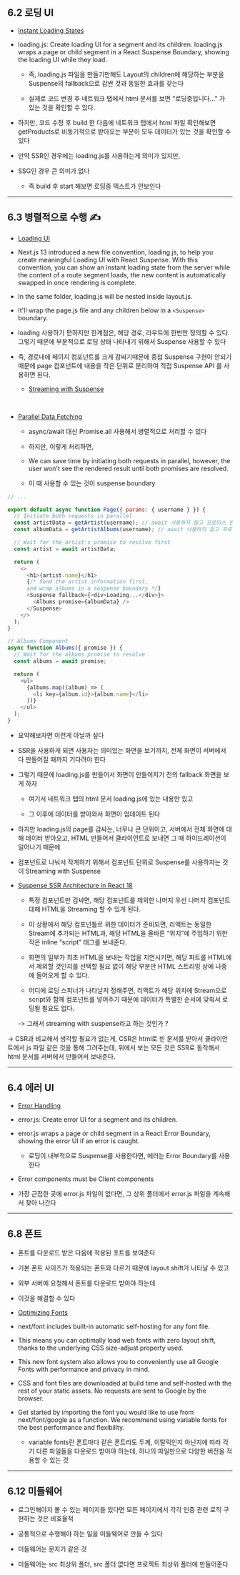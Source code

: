 ## 6.2 로딩 UI

- [Instant Loading States](https://nextjs.org/docs/app/building-your-application/routing/loading-ui-and-streaming#instant-loading-states)

- loading.js: Create loading UI for a segment and its children. loading.js wraps a page or child segment in a React Suspense Boundary, showing the loading UI while they load.

  - 즉, loading.js 파일을 만들기만해도 Layout의 children에 해당하는 부분을 Suspense의 fallback으로 감싼 것과 동일한 효과를 갖는다

  - 실제로 코드 변경 후 네트워크 탭에서 html 문서를 보면 "로딩중입니다..." 가 있는 것을 확인할 수 있다.

- 하지만, 코드 수정 후 build 한 다음에 네트워크 탭에서 html 파일 확인해보면 getProducts로 비동기적으로 받아오는 부분이 모두 데이터가 있는 것을 확인할 수 있다

- 만약 SSR인 경우에는 loading.js를 사용하는게 의미가 있지만,

- SSG인 경우 큰 의미가 없다

  - 즉 build 후 start 해보면 로딩중 텍스트가 안보인다

---

## 6.3 병렬적으로 수행 ✍️

- [Loading UI](https://beta.nextjs.org/docs/routing/loading-ui)

- Next.js 13 introduced a new file convention, loading.js, to help you create meaningful Loading UI with React Suspense. With this convention, you can show an instant loading state from the server while the content of a route segment loads, the new content is automatically swapped in once rendering is complete.

- In the same folder, loading.js will be nested inside layout.js.

- It'll wrap the page.js file and any children below in a `<Suspense>` boundary.

- loading 사용하기 편하지만 한계점은, 해당 경로, 라우트에 한번만 정의할 수 있다. 그렇기 때문에 부분적으로 로딩 상태 나타내기 위해서 Suspense 사용할 수 있다

- 즉, 경로내에 페이지 컴포넌트를 크게 감싸기때문에 중첩 Suspense 구현이 안되기 때문에 page 컴포넌트에 내용을 작은 단위로 분리하여 직접 Suspense API 를 사용하면 된다.

  - [Streaming with Suspense](https://github.com/dkmqflx/nextjs-study/commit/fb8ab5b94ee87dca128f5dcc2d295952f166a2ad)

<br/>

- [Parallel Data Fetching](https://nextjs.org/docs/app/building-your-application/data-fetching/patterns#parallel-data-fetching)
  
  - async/await 대신 Promise.all 사용해서 병렬적으로 처리할 수 있다

  - 하지만, 이렇게 처리하면,

  - We can save time by initiating both requests in parallel, however, the user won't see the rendered result until both promises are resolved.

  - 이 때 사용할 수 있는 것이 suspense boundary

```js
// ...

export default async function Page({ params: { username } }) {
  // Initiate both requests in parallel
  const artistData = getArtist(username); // await 사용하지 않고 프로미스 반환한다
  const albumData = getArtistAlbums(username); // await 사용하지 않고 프로미스 반환한다

  // Wait for the artist's promise to resolve first
  const artist = await artistData;

  return (
    <>
      <h1>{artist.name}</h1>
      {/* Send the artist information first,
      and wrap albums in a suspense boundary */}
      <Suspense fallback={<div>Loading...</div>}>
        <Albums promise={albumData} />
      </Suspense>
    </>
  );
}

// Albums Component
async function Albums({ promise }) {
  // Wait for the albums promise to resolve
  const albums = await promise;

  return (
    <ul>
      {albums.map((album) => (
        <li key={album.id}>{album.name}</li>
      ))}
    </ul>
  );
}
```


- 요약해보자면 이런게 아닐까 싶다
  
- SSR을 사용하게 되면 사용자는 의미있는 화면을 보기까지, 전체 화면이 서버에서 다 만들어질 때까지 기다려야 한다
  
- 그렇기 때문에 loading.js를 만들어서 화면이 만들어지기 전의 fallback 화면을 보게 하자

  - 여기서 네트워크 탭의  html 문서 loading.js에 있는 내용만 있고
 
  - 그 이후에 데이터를 받아와서 화면이 업데이트 된다

- 하지만 loading.js의 page를 감싸는, 너무나 큰 단위이고, 서버에서 전체 화면에 대해 데이터 받아오고, HTML 만들어서 클라이언트로 보내면 그 때 하이드레이션이 일어나기 때문에
  
- 컴포넌트로 나눠서 작게하기 위해서 컴포넌트 단위로 Suspense를 사용하자는 것이 Streaming with Suspense

- [Suspense SSR Architecture in React 18](https://blog.mathpresso.com/suspense-ssr-architecture-in-react-18-ec75e80eb68d)

  - 특정 컴포넌트만 감싸면, 해당 컴포넌트를 제외한 나머지 우선 나머지 컴포넌트 대해 HTML을 Streaming 할 수 있게 된다.

  - 이 상황에서 해당 컴포넌틀르 위한 데이터가 준비되면, 리액트는 동일한 Stream에 추가되는 HTML과, 해당 HTML을 올바른 “위치”에 주입하기 위한 작은 inline “script” 태그를 보내준다.

  - 화면의 일부가 최초 HTML을 보내는 작업을 지연시키면, 해당 파트를 HTML에서 제외할 것인지를 선택할 필요 없이 해당 부분만 HTML 스트리밍 상에 나중에 들어오게 할 수 있다.

  - 어디에 로딩 스피너가 나타날지 정해주면, 리액트가 해당 위치에 Stream으로 script와 함께 컴포넌트를 넣어주기 때문에 데이터가 특별한 순서에 맞춰서 로딩될 필요도 없다.

  -> 그래서 streaming with suspense라고 하는 것인가 ?

-> CSR과 비교해서 생각할 필요가 없는게, CSR은 html로 빈 문서를 받아서 클라이언트에서 js 파일 같은 것을 통해 그려주는데, 위에서 보는 모든 것은 SSR로 동작해서 html 문서를 서버에서 만들어서 보내준다.


---

## 6.4 에러 UI

- [Error Handling](https://nextjs.org/docs/app/building-your-application/routing/error-handling)

- error.js: Create error UI for a segment and its children.

- error.js wraps a page or child segment in a React Error Boundary, showing the error UI if an error is caught.

  - 로딩이 내부적으로 Suspense를 사용한다면, 에러는 Error Boundary를 사용한다 

- Error components must be Client components

- 가장 근접한 곳에 error.js 파일이 없다면, 그 상위 폴더에서 error.js 파일을 계속해서 찾아 나간다

---

## 6.8 폰트

- 폰트를 다운로드 받은 다음에 적용된 포트를 보여준다

- 기본 폰트 사이즈가 적용되는 폰트와 다르기 때문에 layout shift가 나타날 수 있고

- 외부 서버에 요청해서 폰트를 다운로드 받아야 하는데

- 이것을 해결할 수 있다

- [Optimizing Fonts](https://beta.nextjs.org/docs/optimizing/fonts)

- next/font includes built-in automatic self-hosting for any font file.

- This means you can optimally load web fonts with zero layout shift, thanks to the underlying CSS size-adjust property used.

- This new font system also allows you to conveniently use all Google Fonts with performance and privacy in mind.

- CSS and font files are downloaded at build time and self-hosted with the rest of your static assets. No requests are sent to Google by the browser.

- Get started by importing the font you would like to use from next/font/google as a function. We recommend using variable fonts for the best performance and flexibility.

  - variable fonts란 폰트마다 같은 폰트라도 두께, 이탈릭인지 아닌지에 따라 각기 다른 파일들을 다운로드 받아야 하는데, 하나의 파일만으로 다양한 버전을 적용할 수 있는 것

---

## 6.12 미들웨어

- 로그인해야지 볼 수 있는 페이지들 있다면 모든 페이지에서 각각 인증 관련 로직 구현하는 것은 비효율적

- 공통적으로 수행해야 하는 일을 미들웨어로 만들 수 있다

- 미들웨어는 문지기 같은 것

- 미들웨어는 src 최상위 폴더, src 폴더 없다면 프로젝트 최상위 폴더에 만들어준다
